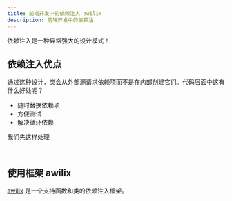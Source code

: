 ```yaml
---
title: 前端开发中的依赖注入 awilix
description: 前端开发中的依赖注
---
```


依赖注入是一种异常强大的设计模式！

## 依赖注入优点

通过这种设计，类会从外部源请求依赖项而不是在内部创建它们。代码层面中这有什么好处呢？

- 随时替换依赖项
- 方便测试
- 解决循环依赖

我们先这样处理

```ts
```


```ts
```

## 使用框架 awilix

[awilix](https://github.com/jeffijoe/awilix) 是一个支持函数和类的依赖注入框架。
